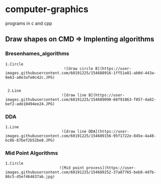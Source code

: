 # computer-graphics
programs in c and cpp

## Draw shapes on CMD => Implenting algorithms

### Bresenhames_algorithms 
    
    1.Circle
                              ![draw circle B](https://user-images.githubusercontent.com/60191225/154688916-1ff51e81-ab0d-443a-8e63-a8e3afe0c42c.JPG)

                              
     2.Line
                             ![draw line B](https://user-images.githubusercontent.com/60191225/154689090-68f91863-f857-4a82-bef2-ade10494ee24.JPG)

                             
### DDA
    
    1.Line
                             ![draw line DDA](https://user-images.githubusercontent.com/60191225/154689156-95f1722e-845e-4a48-bc8b-87bef2b52be8.JPG)

     
### Mid Point Algorithms
    
    1.Circle 
                            ![Mid point process](https://user-images.githubusercontent.com/60191225/154689252-37a87765-beb8-4d7b-86c5-d5ef464637ab.jpg)

    


